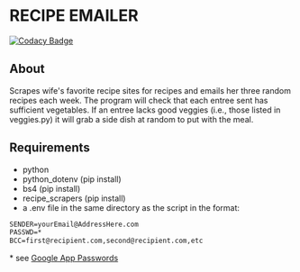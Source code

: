 
# RECIPE EMAILER

[![Codacy Badge](https://app.codacy.com/project/badge/Grade/781c45297c44456791ac9063099554cb)](https://app.codacy.com/gh/wassupluke/recipe-emailer/dashboard?utm_source=gh&utm_medium=referral&utm_content=&utm_campaign=Badge_grade)

## About

Scrapes wife's favorite recipe sites for recipes and emails her three random
recipes each week. The program will check that each entree sent has sufficient
vegetables. If an entree lacks good veggies (i.e., those listed in veggies.py)
it will grab a side dish at random to put with the meal.

## Requirements

- python
- python_dotenv (pip install)
- bs4 (pip install)
- recipe_scrapers (pip install)
- a .env file in the same directory as the script in the format:

```markdown
SENDER=yourEmail@AddressHere.com
PASSWD=*
BCC=first@recipient.com,second@recipient.com,etc
```
\* see [Google App Passwords](https://myaccount.google.com/apppasswords)
